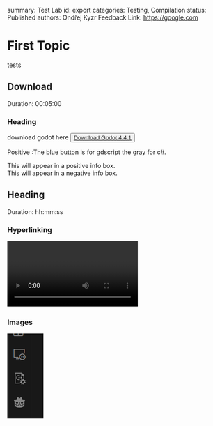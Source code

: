summary: Test Lab
id: export
categories: Testing, Compilation
status: Published
authors: Ondřej Kyzr
Feedback Link: https://google.com

# First Topic
tests

<!-- ------------------------ -->
## Download 
Duration: 00:05:00

### Heading
download godot here
<button>
  [Download Godot 4.4.1](https://godotengine.org/download/windows/)
</button>


Positive
:The blue button is for gdscript the gray for c#.

<aside class="positive">
This will appear in a positive info box.
</aside>

<aside class="negative">
This will appear in a negative info box.
</aside>

<!-- ------------------------ -->
## Heading 
Duration: hh:mm:ss

### Hyperlinking
<video id=VNMms_zGbnI></video>

### Images
![alt-text-here](img/test.png)